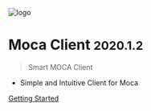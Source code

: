 ![logo](_media/icon.svg)

# Moca Client <small>2020.1.2</small>

> Smart MOCA Client

- Simple and Intuitive Client for Moca

[Getting Started](#moca-client)

